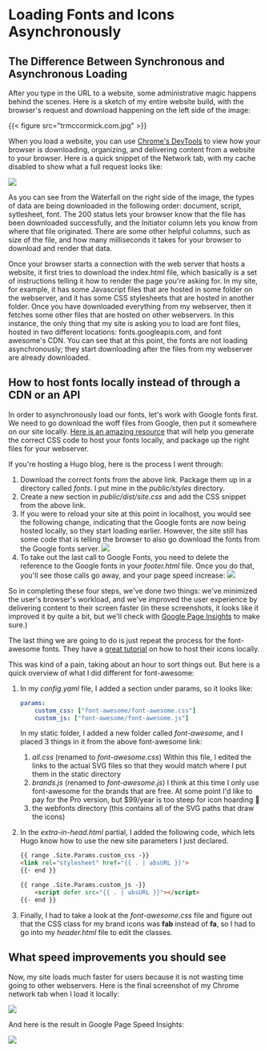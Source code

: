 # Loading Fonts and Icons Asynchronously


## The Difference Between Synchronous and Asynchronous Loading

After you type in the URL to a website, some administrative magic happens behind the scenes. Here is a sketch of my entire website build, with the browser's request and download happening on the left side of the image:

{{< figure src="trmccormick.com.jpg" >}}

When you load a website, you can use [Chrome's DevTools](https://developer.chrome.com/docs/devtools/overview/) to view how your browser is downloading, organizing, and delivering content from a website to your browser. Here is a quick snippet of the Network tab, with my cache disabled to show what a full request looks like:

![](/page/images/chrome_network_1.PNG#align-center)

As you can see from the Waterfall on the right side of the image, the types of data are being downloaded in the following order: document, script, sytlesheet, font. The 200 status lets your browser know that the file has been downloaded successfully, and the Initiator column lets you know from where that file originated. There are some other helpful columns, such as size of the file, and how many milliseconds it takes for your browser to download and render that data.

Once your browser starts a connection with the web server that hosts a website, it first tries to download the index.html file, which basically is a set of instructions telling it how to render the page you're asking for. In my site, for example, it has some Javascript files that are hosted in some folder on the webserver, and it has some CSS stylesheets that are hosted in another folder. Once you have downloaded everything from my webserver, then it fetches some other files that are hosted on other webservers. In this instance, the only thing that my site is asking you to load are font files, hosted in two different locations: fonts.googleapis.com, and font awesome's CDN. You can see that at this point, the fonts are not loading asynchronously; they start downloading after the files from my webserver are already downloaded.

## How to host fonts locally instead of through a CDN or an API

In order to asynchronously load our fonts, let's work with Google fonts first. We need to go download the woff files from Google, then put it somewhere on our site locally. [Here is an amazing resource](https://google-webfonts-helper.herokuapp.com/fonts/open-sans?subsets=latin) that will help you generate the correct CSS code to host your fonts locally, and package up the right files for your webserver.

If you're hosting a Hugo blog, here is the process I went through:

1. Download the correct fonts from the above link. Package them up in a directory called *fonts*. I put mine in the *public/styles* directory.
2. Create a new section in *public/dist/site.css* and add the CSS snippet from the above link.
3. If you were to reload your site at this point in localhost, you would see the following change, indicating that the Google fonts are now being hosted locally, so they start loading earlier. However, the site still has some code that is telling the browser to also go download the fonts from the Google fonts server.
![](/page/images/chrome_network_2.PNG#align-center)
4. To take out the last call to Google Fonts, you need to delete the <link> reference to the Google fonts in your *footer.html* file. Once you do that, you'll see those calls go away, and your page speed increase:
![](/page/images/chrome_network_3.PNG#align-center)

So in completing these four steps, we've done two things: we've minimized the user's browser's workload, and we've improved the user experience by delivering content to their screen faster (in these screenshots, it looks like it improved it by quite a bit, but we'll check with [Google Page Insights](https://developers.google.com/speed/pagespeed/insights/) to make sure.)

The last thing we are going to do is just repeat the process for the font-awesome fonts. They have a [great tutorial](https://fontawesome.com/v5.15/how-to-use/on-the-web/setup/hosting-font-awesome-yourself) on how to host their icons locally.

This was kind of a pain, taking about an hour to sort things out. But here is a quick overview of what I did different for font-awesome:

1. In my *config.yaml* file, I added a section under params, so it looks like:
    ```yaml
    params:
        custom_css: ["font-awesome/font-awesome.css"]
        custom_js: ["font-awesome/font-awesome.js"]
    ```
   In my static folder, I added a new folder called *font-awesome*, and I placed 3 things in it from the above font-awesome link:
    1. *all.css* (renamed to *font-awesome.css*)
        Within this file, I edited the links to the actual SVG files so that they would match where I put them in the static directory
    2. *brands.js* (renamed to *font-awesome.js*)
        I think at this time I only use font-awesome for the brands that are free. At some point I'd like to pay for the Pro version, but $99/year is too steep for icon hoarding 🙂
    3. the webfonts directory (this contains all of the SVG paths that draw the icons)

2. In the *extra-in-head.html* partial, I added the following code, which lets Hugo know how to use the new site parameters I just declared.
    ```html
    {{ range .Site.Params.custom_css -}}
    <link rel="stylesheet" href="{{ . | absURL }}">
    {{- end }}

    {{ range .Site.Params.custom_js -}}
        <script defer src="{{ . | absURL }}"></script>
    {{- end }}
    ```
3. Finally, I had to take a look at the *font-awesome.css* file and figure out that the CSS class for my brand icons was **fab** instead of **fa**, so I had to go into my *header.html* file to edit the classes.

## What speed improvements you should see

Now, my site loads much faster for users because it is not wasting time going to other webservers. Here is the final screenshot of my Chrome network tab when I load it locally:

![](/page/images/chrome_network_4.PNG#align-center)

And here is the result in Google Page Speed Insights:

![](/page/images/page_speed_async_fonts_solution.png#align-center)
